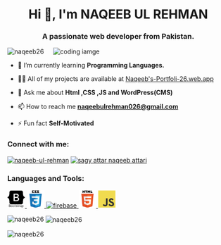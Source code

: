 <h1 align="center">Hi 👋, I'm NAQEEB UL REHMAN</h1>
<h3 align="center">A passionate web developer from Pakistan.</h3>

<img align="right"  width="400" src="https://i.pinimg.com/originals/81/17/8b/81178b47a8598f0c81c4799f2cdd4057.gif" alt="coding iamge"/>

<p align="left"> <img src="https://komarev.com/ghpvc/?username=naqeeb26&label=Profile%20views&color=0e75b6&style=flat" alt="naqeeb26" /> </p>

- 🌱 I’m currently learning **Programming Languages.**

- 👨‍💻 All of my projects are available at [Naqeeb's-Portfoli-26.web.app](https:Naqeeb's-Portfoli-26.web.app)

- 💬 Ask me about **Html ,CSS ,JS and WordPress(CMS)**

- 📫 How to reach me **naqeebulrehman026@gmail.com**

- ⚡ Fun fact **Self-Motivated**

<h3 align="left">Connect with me:</h3>
<p align="left">
<a href="https://linkedin.com/in/naqeeb-ul-rehman" target="blank"><img align="center" src="https://raw.githubusercontent.com/rahuldkjain/github-profile-readme-generator/master/src/images/icons/Social/linked-in-alt.svg" alt="naqeeb-ul-rehman" height="30" width="40" /></a>
<a href="https://fb.com/sagy attar naqeeb attari" target="blank"><img align="center" src="https://raw.githubusercontent.com/rahuldkjain/github-profile-readme-generator/master/src/images/icons/Social/facebook.svg" alt="sagy attar naqeeb attari" height="30" width="40" /></a>
</p>

<h3 align="left">Languages and Tools:</h3>
<p align="left"><a href="https://getbootstrap.com" target="_blank" rel="noreferrer"> <img src="https://raw.githubusercontent.com/devicons/devicon/master/icons/bootstrap/bootstrap-plain-wordmark.svg" alt="bootstrap" width="40" height="40"/> </a> <a href="https://www.w3schools.com/css/" target="_blank" rel="noreferrer"> <img src="https://raw.githubusercontent.com/devicons/devicon/master/icons/css3/css3-original-wordmark.svg" alt="css3" width="40" height="40"/> </a> <a href="https://firebase.google.com/" target="_blank" rel="noreferrer"> <img src="https://www.vectorlogo.zone/logos/firebase/firebase-icon.svg" alt="firebase" width="40" height="40"/> </a> <a href="https://www.w3.org/html/" target="_blank" rel="noreferrer"> <img src="https://raw.githubusercontent.com/devicons/devicon/master/icons/html5/html5-original-wordmark.svg" alt="html5" width="40" height="40"/> </a> <a href="https://developer.mozilla.org/en-US/docs/Web/JavaScript" target="_blank" rel="noreferrer"> <img src="https://raw.githubusercontent.com/devicons/devicon/master/icons/javascript/javascript-original.svg" alt="javascript" width="40" height="40"/> </a> </p>

<p><img align="left" src="https://github-readme-stats.vercel.app/api/top-langs?username=naqeeb26&show_icons=true&locale=en&layout=compact" alt="naqeeb26" /></p>

<p>&nbsp;<img align="center" src="https://github-readme-stats.vercel.app/api?username=naqeeb26&show_icons=true&locale=en" alt="naqeeb26" /></p>

<p><img align="center" src="https://github-readme-streak-stats.herokuapp.com/?user=naqeeb26&" alt="naqeeb26" /></p>
